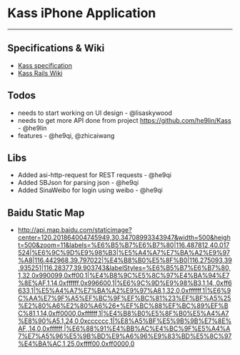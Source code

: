 # Kass iPhone Application

-------------------------------------------

## Specifications & Wiki

 * [Kass specification](https://docs.google.com/document/pub?id=1hRCF0kVA3UK_zm4LnEWnFo5_pO4sHpqRl_u9OV1jgsc)
 * [Kass Rails Wiki](https://github.com/he9lin/Kass/wiki)

## Todos

 * needs to start working on UI design - @lisaskywood 
 * needs to get more API done from project https://github.com/he9lin/Kass - @he9lin 
 * features - @he9qi, @zhicaiwang
 
## Libs

 * Added asi-http-request for REST requests - @he9qi
 * Added SBJson for parsing json - @he9qi 
 * Added SinaWeibo for login using weibo - @he9qi 
 
## Baidu Static Map

 * http://api.map.baidu.com/staticimage?center=120.201864004745949,30.34708993343947&width=500&height=500&zoom=11&labels=%E6%B5%B7%E6%B7%80|116.487812,40.017524|%E6%9C%9D%E9%98%B3|%E5%A4%A7%E7%BA%A2%E9%97%A8|116.442968,39.797022|%E4%B8%B0%E5%8F%B0|116.275093,39.935251|116.28377,39.903743&labelStyles=%E6%B5%B7%E6%B7%80,1,32,0x990099,0xff00,1|%E4%B8%9C%E5%8C%97%E4%BA%94%E7%8E%AF,1,14,0xffffff,0x996600,1|%E6%9C%9D%E9%98%B3,1,14,,0xff6633,1|%E5%A4%A7%E7%BA%A2%E9%97%A8,1,32,0,0xffffff,1|%E6%9C%AA%E7%9F%A5%EF%BC%9F%EF%BC%81%23%EF%BF%A5%25%E2%80%A6%E2%80%A6%26*%EF%BC%88%EF%BC%89%EF%BC%81,1,14,0xff0000,0xffffff,1|%E4%B8%B0%E5%8F%B0%E5%A4%A7%E8%90%A5,1,24,0,0xcccccc,1|%E8%A5%BF%E5%9B%9B%E7%8E%AF,,14,0,0xffffff,|%E6%88%91%E4%BB%AC%E4%BC%9F%E5%A4%A7%E7%A5%96%E5%9B%BD%E9%A6%96%E9%83%BD%E5%8C%97%E4%BA%AC,1,25,0xffff00,0xff0000,0